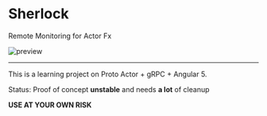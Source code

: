 # Sherlock
Remote Monitoring for Actor Fx

![preview](https://pbs.twimg.com/media/DTHQWRsW0AEVcX9.jpg:large)

---
This is a learning project on Proto Actor + gRPC + Angular 5. 

Status: Proof of concept **unstable** and needs **a lot** of cleanup

**USE AT YOUR OWN RISK**
